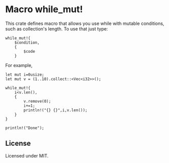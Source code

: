 # Macro while_mut!
This crate defines macro that allows you use while with mutable conditions, such as collection's length. To use that just type:
```
while_mut!{
    $condition,
    {
        $code
    }
```

For example,
```
let mut i=0usize;
let mut v = (1..10).collect::<Vec<i32>>();

while_mut!{
    i<v.len(),
    {
        v.remove(0);
        i+=1;
        println!("{} {}",i,v.len());
    }
}

println!("Done");
```

## License
Licensed under MIT.
